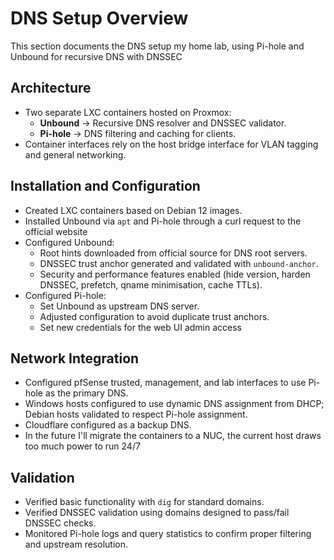 # DNS Setup Overview

This section documents the DNS setup my home lab, using Pi-hole and Unbound for recursive DNS with DNSSEC 

## Architecture
- Two separate LXC containers hosted on Proxmox:
  - **Unbound** → Recursive DNS resolver and DNSSEC validator.
  - **Pi-hole** → DNS filtering and caching for clients.
- Container interfaces rely on the host bridge interface for VLAN tagging and general networking.

## Installation and Configuration
- Created LXC containers based on Debian 12 images.
- Installed Unbound via `apt` and Pi-hole through a curl request to the official website
- Configured Unbound:
  - Root hints downloaded from official source for DNS root servers.
  - DNSSEC trust anchor generated and validated with `unbound-anchor`.
  - Security and performance features enabled (hide version, harden DNSSEC, prefetch, qname minimisation, cache TTLs).
- Configured Pi-hole:
  - Set Unbound as upstream DNS server.
  - Adjusted configuration to avoid duplicate trust anchors.
  - Set new credentials for the web UI admin access

## Network Integration
- Configured pfSense trusted, management, and lab interfaces to use Pi-hole as the primary DNS.
- Windows hosts configured to use dynamic DNS assignment from DHCP; Debian hosts validated to respect Pi-hole assignment.
- Cloudflare configured as a backup DNS.
- In the future I'll migrate the containers to a NUC, the current host draws too much power to run 24/7

## Validation
- Verified basic functionality with `dig` for standard domains.
- Verified DNSSEC validation using domains designed to pass/fail DNSSEC checks.
- Monitored Pi-hole logs and query statistics to confirm proper filtering and upstream resolution.
